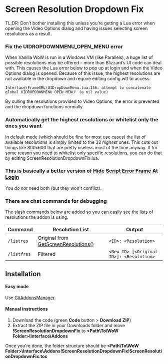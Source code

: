 # Screen Resolution Dropdown Fix
TL;DR: Don’t bother installing this unless you’re getting a Lua error when opening the Video Options dialog and having issues selecting screen resolutions as a result.

### Fix the UIDROPDOWNMENU_OPEN_MENU error
When Vanilla WoW is run in a Windows VM (like Parallels), a huge list of possible resolutions may be offered – more than Blizzard’s UI code can deal with. This causes the Lua error below to pop up at login and when the Video Options dialog is opened. Because of this issue, the highest resolutions are not available in the dropdown and require editing config.wtf to access.

`Interface\FrameXML\UIDropDownMenu.lua:156: attempt to concatenate global UIDROPDOWNMENU_OPEN_MENU' (a nil value)`

By culling the resolutions provided to Video Options, the error is prevented and the dropdown functions normally.

### Automatically get the highest resolutions or whitelist only the ones you want

In default mode (which should be fine for most use cases) the list of available resolutions is simply limited to the 32 *highest* ones. This cuts out things like 800x600 that are pretty useless most of the time anyway. If for some reason you need to whitelist only specific resolutions, you can do that by editing ScreenResolutionDropdownFix.lua.

### This is basically a better version of [Hide Script Error Frame At Login](https://github.com/veechs/HideScriptErrorFrameAtLogin/)
You *do not* need both (but they won't conflict).

### There are chat commands for debugging
The slash commands below are added so you can easily see the lists of resolutions the addon is using.

| Command | Resolution List | Output |
| --- | --- | --- |
| `/listres` | Original from [GetScreenResolutions()](https://wowpedia.fandom.com/wiki/API_GetScreenResolutions?oldid=234457) | `<ID>: <Resolution>` | 
| `/listfres` | Filtered  | `<New ID> [<Original ID>]: <Resolution>` |

## Installation

#### Easy mode

Use [GitAddonsManager](https://woblight.gitlab.io/overview/gitaddonsmanager/).

#### Manual instructions

1. Download the code (green **Code** button > **Download ZIP**)
2. Extract the ZIP file in your Downloads folder and move **!ScreenResolutionDropdownFix** to **<Path\To\WoW Folder>\Interface\Addons**

Once you're done, the folder structure should be **<Path\To\WoW Folder>\Interface\Addons\!ScreenResolutionDropdownFix\!ScreenResolutionDropdownFix.toc**

